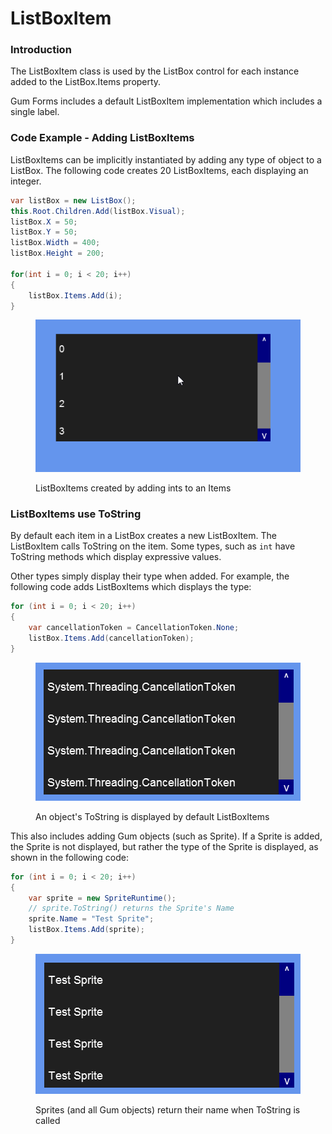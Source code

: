 # ListBoxItem

### Introduction

The ListBoxItem class is used by the ListBox control for each instance added to the ListBox.Items property.

Gum Forms includes a default ListBoxItem implementation which includes a single label.

### Code Example - Adding ListBoxItems

ListBoxItems can be implicitly instantiated by adding any type of object to a ListBox. The following code creates 20 ListBoxItems, each displaying an integer.

```csharp
var listBox = new ListBox();
this.Root.Children.Add(listBox.Visual);
listBox.X = 50;
listBox.Y = 50;
listBox.Width = 400;
listBox.Height = 200;

for(int i = 0; i < 20; i++)
{
    listBox.Items.Add(i);
}
```

<figure><img src="../../../../.gitbook/assets/09_09 13 40.gif" alt=""><figcaption><p>ListBoxItems created by adding ints to an Items</p></figcaption></figure>

### ListBoxItems use ToString

By default each item in a ListBox creates a new ListBoxItem. The ListBoxItem calls ToString on the item. Some types, such as `int` have ToString methods which display expressive values.

Other types simply display their type when added. For example, the following code adds ListBoxItems which displays the type:

```csharp
for (int i = 0; i < 20; i++)
{
    var cancellationToken = CancellationToken.None;
    listBox.Items.Add(cancellationToken);
}
```

<figure><img src="../../../../.gitbook/assets/image (1) (1) (1) (1) (1) (1).png" alt=""><figcaption><p>An object's ToString is displayed by default ListBoxItems</p></figcaption></figure>

This also includes adding Gum objects (such as Sprite). If a Sprite is added, the Sprite is not displayed, but rather the type of the Sprite is displayed, as shown in the following code:

```csharp
for (int i = 0; i < 20; i++)
{
    var sprite = new SpriteRuntime();
    // sprite.ToString() returns the Sprite's Name
    sprite.Name = "Test Sprite";
    listBox.Items.Add(sprite);
}
```

<figure><img src="../../../../.gitbook/assets/image (1) (1) (1) (1) (1) (1) (1).png" alt=""><figcaption><p>Sprites (and all Gum objects) return their name when ToString is called</p></figcaption></figure>

